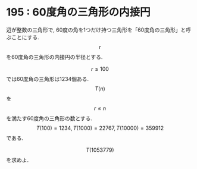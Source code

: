# 195 : 60度角の三角形の内接円

辺が整数の三角形で, 60度の角を1つだけ持つ三角形を「60度角の三角形」と呼ぶことにする.  
$$r$$を60度角の三角形の内接円の半径とする.

$$r≤100$$では60度角の三角形は1234個ある.  
$$T(n)$$を$$r≤n$$を満たす60度角の三角形の数とする.  
$$T(100) = 1234, T(1000) = 22767, T(10000) = 359912$$である.

$$T(1053779)$$を求めよ.


